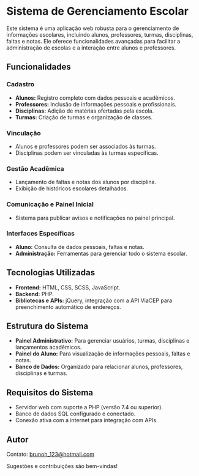 # Sistema de Gerenciamento Escolar

Este sistema é uma aplicação web robusta para o gerenciamento de informações escolares, incluindo alunos, professores, turmas, disciplinas, faltas e notas. Ele oferece funcionalidades avançadas para facilitar a administração de escolas e a interação entre alunos e professores.

## Funcionalidades

### Cadastro
- **Alunos:** Registro completo com dados pessoais e acadêmicos.
- **Professores:** Inclusão de informações pessoais e profissionais.
- **Disciplinas:** Adição de matérias ofertadas pela escola.
- **Turmas:** Criação de turmas e organização de classes.

### Vinculação

- Alunos e professores podem ser associados às turmas.
- Disciplinas podem ser vinculadas às turmas específicas.

### Gestão Acadêmica
- Lançamento de faltas e notas dos alunos por disciplina.
- Exibição de históricos escolares detalhados.

### Comunicação e Painel Inicial
- Sistema para publicar avisos e notificações no painel principal.

### Interfaces Específicas
- **Aluno:** Consulta de dados pessoais, faltas e notas.
- **Administração:** Ferramentas para gerenciar todo o sistema escolar.

## Tecnologias Utilizadas
- **Frontend:** HTML, CSS, SCSS, JavaScript.
- **Backend:** PHP.
- **Bibliotecas e APIs:** jQuery, integração com a API ViaCEP para preenchimento automático de endereços.

## Estrutura do Sistema
- **Painel Administrativo:** Para gerenciar usuários, turmas, disciplinas e lançamentos acadêmicos.
- **Painel do Aluno:** Para visualização de informações pessoais, faltas e notas.
- **Banco de Dados:** Organizado para relacionar alunos, professores, disciplinas e turmas.

## Requisitos do Sistema
- Servidor web com suporte a PHP (versão 7.4 ou superior).
- Banco de dados SQL configurado e conectado.
- Conexão ativa com a internet para integração com APIs.

## Autor
Contato: brunoh_123@hotmail.com

Sugestões e contribuições são bem-vindas!
